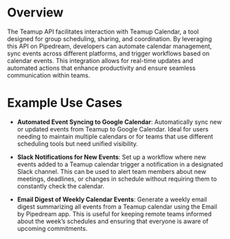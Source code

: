 # Overview

The Teamup API facilitates interaction with Teamup Calendar, a tool designed for group scheduling, sharing, and coordination. By leveraging this API on Pipedream, developers can automate calendar management, sync events across different platforms, and trigger workflows based on calendar events. This integration allows for real-time updates and automated actions that enhance productivity and ensure seamless communication within teams.

# Example Use Cases

- **Automated Event Syncing to Google Calendar**: Automatically sync new or updated events from Teamup to Google Calendar. Ideal for users needing to maintain multiple calendars or for teams that use different scheduling tools but need unified visibility.

- **Slack Notifications for New Events**: Set up a workflow where new events added to a Teamup calendar trigger a notification in a designated Slack channel. This can be used to alert team members about new meetings, deadlines, or changes in schedule without requiring them to constantly check the calendar.

- **Email Digest of Weekly Calendar Events**: Generate a weekly email digest summarizing all events from a Teamup calendar using the Email by Pipedream app. This is useful for keeping remote teams informed about the week’s schedules and ensuring that everyone is aware of upcoming commitments.
